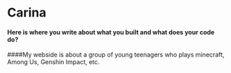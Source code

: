 # Carina

#### Here is where you write about what you built and what does your code do?
####My webside is about a group of young teenagers who plays minecraft, Among Us, Genshin Impact, etc.
